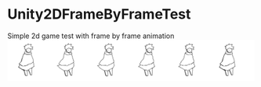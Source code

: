 # Unity2DFrameByFrameTest
Simple 2d game test with frame by frame animation
![image](https://raw.githubusercontent.com/allansm/Unity2DFrameByFrameTest/master/Assets/character1%20sheet.png)

